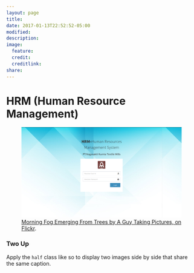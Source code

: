```yaml
---
layout: page
title: 
date: 2017-01-13T22:52:52-05:00
modified:
description:
image:
  feature:
  credit:
  creditlink:
share:
---
```


# HRM (Human Resource Management)
<figure>
	<a href="/images/hrm/login.png"><img src="/images/hrm/login.png" alt=""></a>
	<figcaption><a href="/images/hrm/login.png" title="Morning Fog Emerging From Trees by A Guy Taking Pictures, on Flickr">Morning Fog Emerging From Trees by A Guy Taking Pictures, on Flickr</a>.</figcaption>
</figure>

### Two Up

Apply the `half` class like so to display two images side by side that share the same caption.


<figure class="half">
	<img src="/images/1.png" alt="">
	<img src="/images/2.png" alt="">
	<img src="/images/3.png" alt="">
	<img src="/images/4.png" alt="">
</figure>

<figure class="half">
	<img src="/images/5.png" alt="">
	<img src="/images/6.png" alt="">
	<img src="/images/7.png" alt="">
	<img src="/images/8.png" alt="">
</figure>

<figure class="half">
	<img src="/images/9.png" alt="">
	<img src="/images/10.png" alt="">
	<img src="/images/11.png" alt="">
	<img src="/images/12.png" alt="">
</figure>

<figure class="half">
	<img src="/images/13.png" alt="">
	<img src="/images/14.png" alt="">
	<img src="/images/15.png" alt="">
	<img src="/images/16.png" alt="">
</figure>

